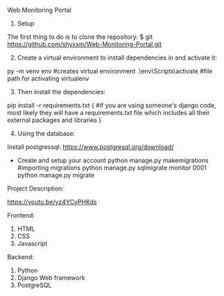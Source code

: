 Web Monitoring Portal

1) Setup

The first thing to do is to clone the repository:
$ git https://github.com/shyxxm/Web-Monitoring-Portal.git


2) Create a virtual environment to install dependencies in and activate it:

py -m venv env #creates virtual environment
.\env\Scripts\activate #file path for activating virtualenv

3) Then install the dependencies:

pip install -r requirements.txt  { #if you are using someone's django code, most likely they will have a requirements.txt file which includes all their external packages and libraries }

4) Using the database:

Install postgressql:
https://www.postgresql.org/download/

- Create and setup your account
python manage.py makemigrations #importing migrations
python manage.py sqlmigrate monitor 0001
python manage.py migrate

Project Description:

https://youtu.be/yz4YCvPHKds

Frontend:
1) HTML
2) CSS
3) Javascript

Backend:
1) Python
2) Django Web framework
3) PostgreSQL

